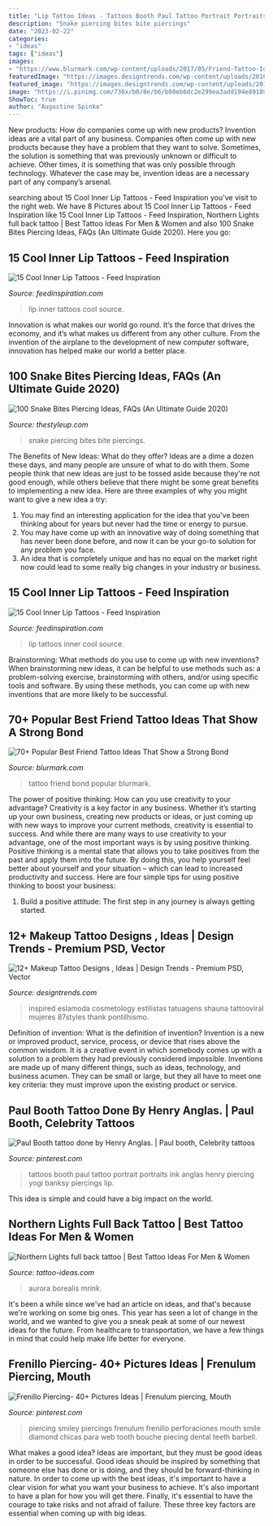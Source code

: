 ```yaml
---
title: "Lip Tattoo Ideas - Tattoos Booth Paul Tattoo Portrait Portraits Ink Anglas Henry Piercing Yogi Banksy Piercings Lip"
description: "Snake piercing bites bite piercings"
date: "2023-02-22"
categories:
- "ideas"
tags: ["ideas"]
images:
- "https://www.blurmark.com/wp-content/uploads/2017/05/Friend-Tattoo-Idea.jpg"
featuredImage: "https://images.designtrends.com/wp-content/uploads/2016/01/04120813/Makeup-Dot-work-Tattoo.jpg"
featured_image: "https://images.designtrends.com/wp-content/uploads/2016/01/04120813/Makeup-Dot-work-Tattoo.jpg"
image: "https://i.pinimg.com/736x/b0/8e/b6/b08eb6dc2e299ea3add194e89189a35e.jpg"
ShowToc: true
author: "Augustine Spinka"
---
```



New products: How do companies come up with new products?
Invention ideas are a vital part of any business. Companies often come up with new products because they have a problem that they want to solve. Sometimes, the solution is something that was previously unknown or difficult to achieve. Other times, it is something that was only possible through technology. Whatever the case may be, invention ideas are a necessary part of any company’s arsenal.

	

		
searching about 15 Cool Inner Lip Tattoos - Feed Inspiration you've visit to the right web. We have 8 Pictures about 15 Cool Inner Lip Tattoos - Feed Inspiration like 15 Cool Inner Lip Tattoos - Feed Inspiration, Northern Lights full back tattoo | Best Tattoo Ideas For Men &amp; Women and also 100 Snake Bites Piercing Ideas, FAQs (An Ultimate Guide 2020). Here you go:
		
    
## 15 Cool Inner Lip Tattoos - Feed Inspiration

<img loading=lazy src="http://feedinspiration.com/wp-content/uploads/2016/03/Jokes-Tattoo-On-Lip.jpg" onerror="this.onerror=null;this.src='https://tse4.mm.bing.net/th?id=OIP.EVmMp0so_uK11FPr3JkQ6gHaKI&amp;pid=15.1';" alt="15 Cool Inner Lip Tattoos - Feed Inspiration">

_Source: feedinspiration.com_

>lip inner tattoos cool source. 

	

Innovation is what makes our world go round. It’s the force that drives the economy, and it’s what makes us different from any other culture. From the invention of the airplane to the development of new computer software, innovation has helped make our world a better place.

    
## 100 Snake Bites Piercing Ideas, FAQs (An Ultimate Guide 2020)

<img loading=lazy src="https://thestyleup.com/wp-content/uploads/2016/03/Snake-Bite-piercing-designs63.jpg" onerror="this.onerror=null;this.src='https://tse4.mm.bing.net/th?id=OIP.ALhBXuTXYjSnjdXCwHAepwHaFj&amp;pid=15.1';" alt="100 Snake Bites Piercing Ideas, FAQs (An Ultimate Guide 2020)">

_Source: thestyleup.com_

>snake piercing bites bite piercings. 

	

The Benefits of New Ideas: What do they offer?
Ideas are a dime a dozen these days, and many people are unsure of what to do with them. Some people think that new ideas are just to be tossed aside because they're not good enough, while others believe that there might be some great benefits to implementing a new idea. Here are three examples of why you might want to give a new idea a try: 
1. You may find an interesting application for the idea that you've been thinking about for years but never had the time or energy to pursue. 
2. You may have come up with an innovative way of doing something that has never been done before, and now it can be your go-to solution for any problem you face. 
3. An idea that is completely unique and has no equal on the market right now could lead to some really big changes in your industry or business.

    
## 15 Cool Inner Lip Tattoos - Feed Inspiration

<img loading=lazy src="http://feedinspiration.com/wp-content/uploads/2016/03/Hot-Lip-Tattoo-Designs.jpg" onerror="this.onerror=null;this.src='https://tse3.mm.bing.net/th?id=OIP.md_d543wRVNny7WIb1u5OgHaJ4&amp;pid=15.1';" alt="15 Cool Inner Lip Tattoos - Feed Inspiration">

_Source: feedinspiration.com_

>lip tattoos inner cool source. 

	

Brainstorming: What methods do you use to come up with new inventions?
When brainstorming new ideas, it can be helpful to use methods such as: a problem-solving exercise, brainstorming with others, and/or using specific tools and software. By using these methods, you can come up with new inventions that are more likely to be successful.

    
## 70+ Popular Best Friend Tattoo Ideas That Show A Strong Bond

<img loading=lazy src="https://www.blurmark.com/wp-content/uploads/2017/05/Friend-Tattoo-Idea.jpg" onerror="this.onerror=null;this.src='https://tse1.mm.bing.net/th?id=OIP.3uzHXEkOVnx1NhLmUow22gHaJQ&amp;pid=15.1';" alt="70+ Popular Best Friend Tattoo Ideas That Show a Strong Bond">

_Source: blurmark.com_

>tattoo friend bond popular blurmark. 

	

The power of positive thinking: How can you use creativity to your advantage?
Creativity is a key factor in any business. Whether it’s starting up your own business, creating new products or ideas, or just coming up with new ways to improve your current methods, creativity is essential to success. And while there are many ways to use creativity to your advantage, one of the most important ways is by using positive thinking.
Positive thinking is a mental state that allows you to take positives from the past and apply them into the future. By doing this, you help yourself feel better about yourself and your situation – which can lead to increased productivity and success. Here are four simple tips for using positive thinking to boost your business: 

1) Build a positive attitude: The first step in any journey is always getting started.

    
## 12+ Makeup Tattoo Designs , Ideas | Design Trends - Premium PSD, Vector

<img loading=lazy src="https://images.designtrends.com/wp-content/uploads/2016/01/04120813/Makeup-Dot-work-Tattoo.jpg" onerror="this.onerror=null;this.src='https://tse1.mm.bing.net/th?id=OIP.tVcyhIvqAm487vOcmnGvOgHaHa&amp;pid=15.1';" alt="12+ Makeup Tattoo Designs , Ideas | Design Trends - Premium PSD, Vector">

_Source: designtrends.com_

>inspired eslamoda cosmetology estilistas tatuagens shauna tattooviral mujeres 87styles thank pontilhismo. 

	

Definition of invention: What is the definition of invention?
Invention is a new or improved product, service, process, or device that rises above the common wisdom. It is a creative event in which somebody comes up with a solution to a problem they had previously considered impossible.
Inventions are made up of many different things, such as ideas, technology, and business acumen. They can be small or large, but they all have to meet one key criteria: they must improve upon the existing product or service.

    
## Paul Booth Tattoo Done By Henry Anglas. | Paul Booth, Celebrity Tattoos

<img loading=lazy src="https://i.pinimg.com/736x/9d/2f/22/9d2f225b675ac6bbe29ca68504283b70--incredible-tattoos-amazing-art.jpg" onerror="this.onerror=null;this.src='https://tse1.mm.bing.net/th?id=OIP.LDwRQIMLyFBMLv5jpXcs1gHaMk&amp;pid=15.1';" alt="Paul Booth tattoo done by Henry Anglas. | Paul booth, Celebrity tattoos">

_Source: pinterest.com_

>tattoos booth paul tattoo portrait portraits ink anglas henry piercing yogi banksy piercings lip. 

	

This idea is simple and could have a big impact on the world.

    
## Northern Lights Full Back Tattoo | Best Tattoo Ideas For Men &amp; Women

<img loading=lazy src="https://tattoo-ideas.com/wp-content/uploads/2020/03/northern-lights-768x802.jpg" onerror="this.onerror=null;this.src='https://tse3.mm.bing.net/th?id=OIP.nWGTO6eLT7fxO7EyTNKJ1wHaHu&amp;pid=15.1';" alt="Northern Lights full back tattoo | Best Tattoo Ideas For Men &amp; Women">

_Source: tattoo-ideas.com_

>aurora borealis mrink. 

	

It's been a while since we've had an article on ideas, and that's because we're working on some big ones. This year has seen a lot of change in the world, and we wanted to give you a sneak peak at some of our newest ideas for the future. From healthcare to transportation, we have a few things in mind that could help make life better for everyone.

    
## Frenillo Piercing- 40+ Pictures Ideas | Frenulum Piercing, Mouth

<img loading=lazy src="https://i.pinimg.com/736x/b0/8e/b6/b08eb6dc2e299ea3add194e89189a35e.jpg" onerror="this.onerror=null;this.src='https://tse2.mm.bing.net/th?id=OIP.qJOelNxM9o7U01ws1O9oiwHaLy&amp;pid=15.1';" alt="Frenillo Piercing- 40+ Pictures Ideas | Frenulum piercing, Mouth">

_Source: pinterest.com_

>piercing smiley piercings frenulum frenillo perforaciones mouth smile diamond chicas para web tooth bouche piecing dental teeth barbell. 

	

What makes a good idea?
Ideas are important, but they must be good ideas in order to be successful. Good ideas should be inspired by something that someone else has done or is doing, and they should be forward-thinking in nature. In order to come up with the best ideas, it's important to have a clear vision for what you want your business to achieve. It's also important to have a plan for how you will get there. Finally, it's essential to have the courage to take risks and not afraid of failure. These three key factors are essential when coming up with big ideas.

